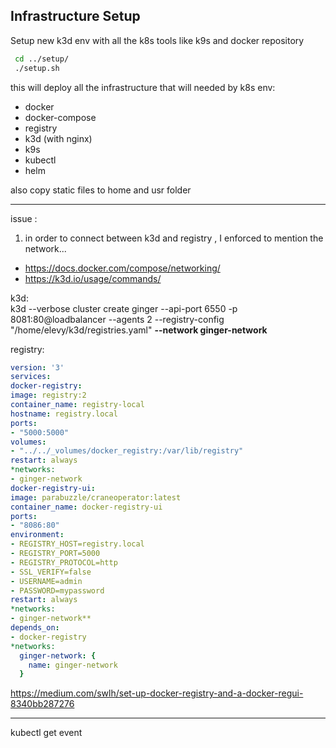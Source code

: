 
## Infrastructure Setup
Setup new k3d env with all the k8s tools like k9s and docker repository 
```bash
 cd ../setup/
 ./setup.sh
```

this will deploy all the infrastructure that will needed by k8s env:
- docker
- docker-compose  
- registry
- k3d (with nginx)
- k9s
- kubectl 
- helm

also copy static files to home and usr folder 

---
issue :
1. in order to connect between k3d and registry , I enforced to mention the network...<br>
- https://docs.docker.com/compose/networking/
- https://k3d.io/usage/commands/

k3d:<br>
k3d --verbose cluster create ginger --api-port 6550 -p 8081:80@loadbalancer --agents 2 --registry-config "/home/elevy/k3d/registries.yaml" **--network ginger-network**

registry:<br>
```yaml
version: '3'
services:
docker-registry:
image: registry:2
container_name: registry-local
hostname: registry.local
ports:
- "5000:5000"
volumes:
- "../../_volumes/docker_registry:/var/lib/registry"
restart: always
*networks:
- ginger-network
docker-registry-ui:
image: parabuzzle/craneoperator:latest
container_name: docker-registry-ui
ports:
- "8086:80"
environment:
- REGISTRY_HOST=registry.local
- REGISTRY_PORT=5000
- REGISTRY_PROTOCOL=http
- SSL_VERIFY=false
- USERNAME=admin
- PASSWORD=mypassword
restart: always
*networks:
- ginger-network**
depends_on:
- docker-registry
*networks:
  ginger-network: {
    name: ginger-network
  }
```
https://medium.com/swlh/set-up-docker-registry-and-a-docker-regui-8340bb287276

---


kubectl get event
